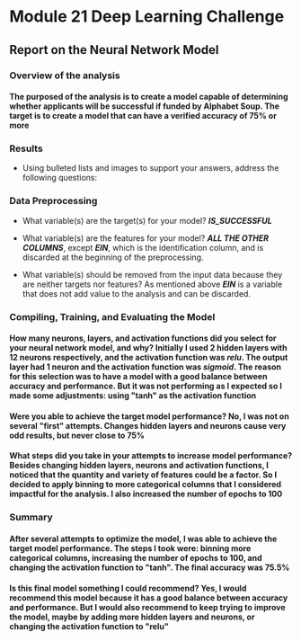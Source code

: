 # Module 21 Deep Learning Challenge

## Report on the Neural Network Model

### Overview of the analysis

#### The purposed of the analysis is to create a model capable of determining  whether applicants will be successful if funded by Alphabet Soup. The target is to create a model that can have a verified accuracy of 75% or more

### Results

- Using bulleted lists and images to support your answers, address the following questions:

### Data Preprocessing
  
- What variable(s) are the target(s) for your model? **_IS_SUCCESSFUL_**

- What variable(s) are the features for your model? **_ALL THE OTHER COLUMNS_**, except **_EIN_**, which is the identification column, and is discarded at the beginning of the preprocessing.

- What variable(s) should be removed from the input data because they are neither targets nor features? As mentioned above **_EIN_** is a variable that does not add value to the analysis and can be discarded.

### Compiling, Training, and Evaluating the Model

#### How many neurons, layers, and activation functions did you select for your neural network model, and why? Initially I used 2 hidden layers with 12 neurons respectively, and the activation function was **_relu_**. The output layer had 1 neuron and the activation function was **_sigmoid_**. The reason for this selection was to have a model with a good balance between accuracy and performance. But it was not performing as I expected so I made some adjustments: using "tanh" as the activation function

#### Were you able to achieve the target model performance? No, I was not on several "first" attempts. Changes hidden layers and neurons cause very odd results, but never close to 75%

#### What steps did you take in your attempts to increase model performance? Besides changing hidden layers, neurons and activation functions, I noticed that the quantity and variety of features could be a factor. So I decided to apply binning to more categorical columns that I considered impactful for the analysis. I also increased the number of epochs to 100

### Summary

#### After several attempts to optimize the model, I was able to achieve the target model performance. The steps I took were: binning more categorical columns, increasing the number of epochs to 100, and changing the activation function to "tanh". The final accuracy was 75.5%

#### Is this final model something I could recommend? Yes, I would recommend this model because it has a good balance between accuracy and performance. But I would also recommend to keep trying to improve the model, maybe by adding more hidden layers and neurons, or changing the activation function to "relu"

